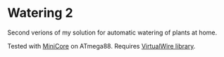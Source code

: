 # Watering 2

Second verions of my solution for automatic watering of plants at home.

Tested with [MiniCore](https://github.com/MCUdude/MiniCore) on ATmega88.
Requires [VirtualWire library](http://www.airspayce.com/mikem/arduino/VirtualWire).
